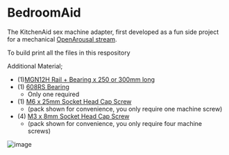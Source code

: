 # BedroomAid


The KitchenAid sex machine adapter, first developed as a fun side project for a mechanical [OpenArousal stream](https://www.twitch.tv/openarousal). 

To build print all the files in this respository

Additional Material;

- (1)[MGN12H Rail + Bearing x 250 or 300mm long](https://www.amazon.ca/MGN12H-Sliding-Carriage-Printer-Machine/dp/B078M1M5KJ/ref=sr_1_6?crid=2N5Q5H8VI61B6&dchild=1&keywords=MGN12h&qid=1635208323&sprefix=mgn12h%2Caps%2C88&sr=8-6)
- (1) [608RS Bearing](https://www.amazon.ca/Aopin-Supporting-Applicable-Skateboards-Wheelbarrows/dp/B08QYNLY12/ref=sr_1_5?crid=GQ27SORRZ7HX&dchild=1&keywords=608rs&qid=1635208273&sprefix=608rs%2Caps%2C104&sr=8-5)
  - Only one required
- (1) [M6 x 25mm Socket Head Cap Screw](https://www.amazon.ca/Socket-Assortment-Stainless-Bright-Finish/dp/B07MCPJJ26/ref=sr_1_6?crid=3PVHWV4JFTIX6&dchild=1&keywords=m6+cap+head+screw&qid=1635208673&sprefix=m6+cap+head+screw%2Caps%2C98&sr=8-6)
  - (pack shown for convenience, you only require one machine screw) 
- (4) [M3 x 8mm Socket Head Cap Screw](https://www.amazon.ca/NINDEJIN-Socket-Screws-1060pcs-Assortment/dp/B07PHYJ8BB/ref=sr_1_5?crid=1A1V8CVRALXOM&dchild=1&keywords=socket+head+cap+screw+assortment&qid=1635208436&sprefix=socket+head+cap+screw+assortment%2Caps%2C96&sr=8-5)
  - (pack shown for convenience, you only require four machine screws) 


![image](https://user-images.githubusercontent.com/43324815/138788821-fcf9b3dd-c526-4c85-9af7-ac0ad305b1ff.png)

